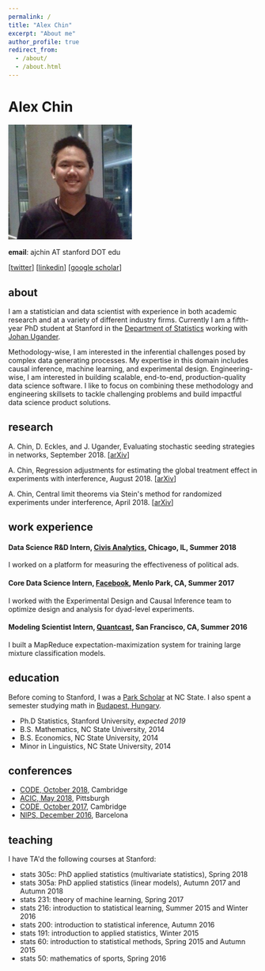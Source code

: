 ```yaml
---
permalink: /
title: "Alex Chin"
excerpt: "About me"
author_profile: true
redirect_from: 
  - /about/
  - /about.html
---
```


# Alex Chin

<img src="profile.png" width="250">

**email**: ajchin AT stanford DOT edu

[[twitter](https://twitter.com/ajwchin)] [[linkedin](https://www.linkedin.com/in/ajwchin/)] [[google scholar](https://scholar.google.com/citations?user=l-qCAaAAAAAJ&hl=en)]


## about

I am a statistician and data scientist with experience in both academic research and at a variety of different industry firms.  Currently I am a fifth-year PhD student at Stanford in the [Department of Statistics](https://statistics.stanford.edu/) working with [Johan Ugander](https://web.stanford.edu/~jugander/).

Methodology-wise, I am interested in the inferential challenges posed by complex data generating processes. My expertise in this domain includes causal inference, machine learning, and experimental design. Engineering-wise, I am interested in building scalable, end-to-end, production-quality data science software. I like to focus on combining these methodology and engineering skillsets to tackle challenging problems and build impactful data science product solutions.

## research

A. Chin, D. Eckles, and J. Ugander, Evaluating stochastic seeding strategies in networks, September 2018.  [[arXiv](https://arxiv.org/abs/1809.09561)]

A. Chin, Regression adjustments for estimating the global treatment effect in experiments with interference, August 2018.  [[arXiv](https://arxiv.org/abs/1808.08683)]

A. Chin, Central limit theorems via Stein's method for randomized experiments under interference, April 2018. [[arXiv](https://arxiv.org/abs/1804.03105)]

## work experience

#### Data Science R&D Intern, [Civis Analytics](https://www.civisanalytics.com/), Chicago, IL, Summer 2018
I worked on a platform for measuring the effectiveness of political ads.

#### Core Data Science Intern, [Facebook](https://research.fb.com/category/data-science/), Menlo Park, CA, Summer 2017
I worked with the Experimental Design and Causal Inference team to optimize design and analysis for dyad-level experiments.

#### Modeling Scientist Intern, [Quantcast](https://www.quantcast.com/), San Francisco, CA, Summer 2016
I built a MapReduce expectation-maximization system for training large mixture classification models.

## education

Before coming to Stanford, I was a [Park Scholar](https://park.ncsu.edu/) at NC State.  I also spent a semester studying math in [Budapest, Hungary](https://www.budapestsemesters.com/).

* Ph.D Statistics, Stanford University, *expected 2019*
* B.S. Mathematics, NC State University, 2014
* B.S. Economics, NC State University, 2014
* Minor in Linguistics, NC State University, 2014

## conferences
* [CODE, October 2018](http://ide.mit.edu/events/2018-conference-digital-experimentation-code-0), Cambridge
* [ACIC, May 2018](https://www.cmu.edu/acic2018/), Pittsburgh
* [CODE, October 2017](http://ide.mit.edu/sites/default/files/agendas/CODE%202017%20Agenda.pdf), Cambridge
* [NIPS, December 2016](https://nips.cc/Conferences/2016), Barcelona

## teaching

I have TA'd the following courses at Stanford:

* stats 305c: PhD applied statistics (multivariate statistics), Spring 2018
* stats 305a: PhD applied statistics (linear models), Autumn 2017 and Autumn 2018
* stats 231: theory of machine learning, Spring 2017
* stats 216: introduction to statistical learning, Summer 2015 and Winter 2016
* stats 200: introduction to statistical inference, Autumn 2016
* stats 191: introduction to applied statistics, Winter 2015
* stats 60: introduction to statistical methods, Spring 2015 and Autumn 2015
* stats 50: mathematics of sports, Spring 2016

